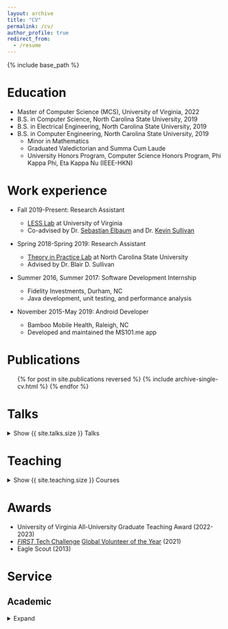 ```yaml
---
layout: archive
title: "CV"
permalink: /cv/
author_profile: true
redirect_from:
  - /resume
---
```


{% include base_path %}

# Education
* Master of Computer Science (MCS), University of Virginia, 2022
* B.S. in Computer Science, North Carolina State University, 2019
* B.S. in Electrical Engineering, North Carolina State University, 2019
* B.S. in Computer Engineering, North Carolina State University, 2019
  * Minor in Mathematics
  * Graduated Valedictorian and Summa Cum Laude
  * University Honors Program, Computer Science Honors Program, Phi Kappa Phi, Eta Kappa Nu (IEEE-HKN)


# Work experience
* Fall 2019-Present: Research Assistant 
  * [LESS Lab](https://less-lab-uva.github.io/) at University of Virginia
  * Co-advised by Dr. [Sebastian Elbaum](https://www.cs.virginia.edu/~se4ja/) and Dr. [Kevin Sullivan](https://engineering.virginia.edu/faculty/kevin-sullivan)

* Spring 2018-Spring 2019: Research Assistant
  * [Theory in Practice Lab](https://www.cs.utah.edu/~sullivan/#!/) at North Carolina State University
  * Advised by Dr. Blair D. Sullivan

* Summer 2016, Summer 2017: Software Development Internship
  * Fidelity Investments, Durham, NC
  * Java development, unit testing, and performance analysis
  
* November 2015-May 2019: Android Developer
  * Bamboo Mobile Health, Raleigh, NC
  * Developed and maintained the MS101.me app

# Publications
  <ul>{% for post in site.publications reversed %}
    {% include archive-single-cv.html %}
  {% endfor %}</ul>
  
# Talks
<p>
  <details>
    <summary>Show {{ site.talks.size }} Talks</summary>
    <ul>{% for post in site.talks reversed %}
      {% include archive-single-talk-cv.html %}
    {% endfor %}</ul>
  </details>
</p>
  
# Teaching
<p>
<details>
    <summary>Show {{ site.teaching.size }} Courses</summary>
    <ul>{% for post in site.teaching reversed %}
      {% include archive-single-teaching.html %}
    {% endfor %}</ul>
  </details>
</p>

# Awards
* University of Virginia All-University Graduate Teaching Award (2022-2023)
* [*FIRST* Tech Challenge](https://www.firstinspires.org/robotics/ftc) [Global Volunteer of the Year](http://firsttechchallenge.blogspot.com/2021/07/congratulations-to-our-amazing-2020.html) (2021)
* Eagle Scout (2013)

# Service
## Academic
<details>
<summary>Expand</summary>
<ul>
<li>ICRA'22 Reviewer</li>
</ul>
</details>